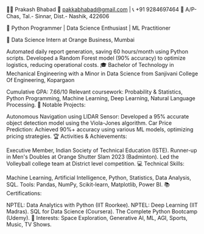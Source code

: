 👨‍💻 Prakash Bhabad
📧 pakkabhabad@gmail.com | 📞 +91 9284697464
📍 A/P- Chas, Tal.- Sinnar, Dist.- Nashik, 422606

🌟 Python Programmer | Data Science Enthusiast | ML Practitioner

💼 Data Science Intern at Orange Business, Mumbai

Automated daily report generation, saving 60 hours/month using Python scripts.
Developed a Random Forest model (90% accuracy) to optimize logistics, reducing operational costs.
🎓 Bachelor of Technology in Mechanical Engineering with a Minor in Data Science from Sanjivani College Of Engineering, Kopargaon

Cumulative GPA: 7.66/10
Relevant coursework: Probability & Statistics, Python Programming, Machine Learning, Deep Learning, Natural Language Processing.
🚀 Notable Projects:

Autonomous Navigation using LIDAR Sensor: Developed a 95% accurate object detection model using the Viola-Jones algorithm.
Car Price Prediction: Achieved 90%+ accuracy using various ML models, optimizing pricing strategies.
🏆 Activities & Achievements:

Executive Member, Indian Society of Technical Education (ISTE).
Runner-up in Men's Doubles at Orange Shutter Slam 2023 (Badminton).
Led the Volleyball college team at District level competition.
💻 Technical Skills:

Machine Learning, Artificial Intelligence, Python, Statistics, Data Analysis, SQL.
Tools: Pandas, NumPy, Scikit-learn, Matplotlib, Power BI.
📚 Certifications:

NPTEL: Data Analytics with Python (IIT Roorkee).
NPTEL: Deep Learning (IIT Madras).
SQL for Data Science (Coursera).
The Complete Python Bootcamp (Udemy).
🎯 Interests: Space Exploration, Generative AI, ML, AGI, Sports, Music, TV Shows.
<!---
Pakkabhabad18/Pakkabhabad18 is a ✨ special ✨ repository because its `README.md` (this file) appears on your GitHub profile.
You can click the Preview link to take a look at your changes.
--->
